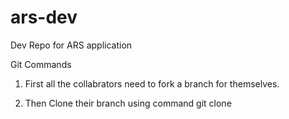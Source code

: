 # ars-dev
Dev Repo for ARS application


Git Commands

1) First all the collabrators need to fork a branch for themselves.

2) Then Clone their branch using command 
git clone <fork-url>

